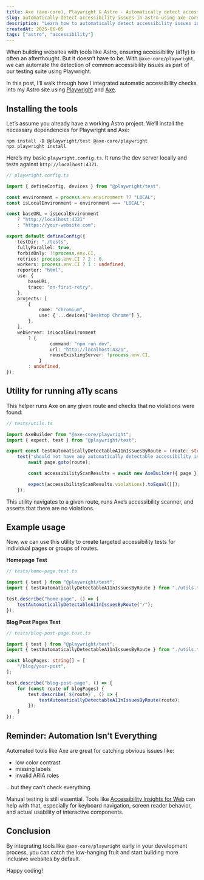 ```yaml
---
title: Axe (axe-core), Playwright & Astro - Automatically detect accessibility issues
slug: automatically-detect-accessibility-issues-in-astro-using-axe-core
description: "Learn how to automatically detect accessibility issues in your Astro site using Playwright and axe-core. Set up reusable tests that ensure your pages meet basic a11y standards before shipping."
createdAt: 2025-06-05
tags: ["astro", "accessibility"]
---
```


When building websites with tools like Astro, ensuring accessibility (a11y) is often an afterthought. But it doesn’t have to be. With `@axe-core/playwright`, we can automate the detection of common accessibility issues as part of our testing suite using Playwright.

In this post, I’ll walk through how I integrated automatic accessibility checks into my Astro site using [Playwright](https://playwright.dev) and [Axe](https://www.npmjs.com/package/@axe-core/playwright).

## Installing the tools

Let’s assume you already have a working Astro project. We’ll install the necessary dependencies for Playwright and Axe:

```shell
npm install -D @playwright/test @axe-core/playwright
npx playwright install
```

Here’s my basic `playwright.config.ts`. It runs the dev server locally and tests against `http://localhost:4321`.

```typescript
// playwright.config.ts

import { defineConfig, devices } from "@playwright/test";

const environment = process.env.environment ?? "LOCAL";
const isLocalEnvironment = environment === "LOCAL";

const baseURL = isLocalEnvironment
	? "http://localhost:4321"
	: "https://your-website.com";

export default defineConfig({
	testDir: "./tests",
	fullyParallel: true,
	forbidOnly: !!process.env.CI,
	retries: process.env.CI ? 2 : 0,
	workers: process.env.CI ? 1 : undefined,
	reporter: "html",
	use: {
		baseURL,
		trace: "on-first-retry",
	},
	projects: [
		{
			name: "chromium",
			use: { ...devices["Desktop Chrome"] },
		},
	],
	webServer: isLocalEnvironment
		? {
				command: "npm run dev",
				url: "http://localhost:4321",
				reuseExistingServer: !process.env.CI,
			}
		: undefined,
});
```

## Utility for running a11y scans

This helper runs Axe on any given route and checks that no violations were found:

```typescript
// tests/utils.ts

import AxeBuilder from "@axe-core/playwright";
import { expect, test } from "@playwright/test";

export const testAutomaticallyDetectableA11nIssuesByRoute = (route: string) =>
    test("should not have any automatically detectable accessibility issues", async ({ page }) => {
        await page.goto(route);

        const accessibilityScanResults = await new AxeBuilder({ page }).analyze();

        expect(accessibilityScanResults.violations).toEqual([]);
    });
```

This utility navigates to a given route, runs Axe’s accessibility scanner, and asserts that there are no violations.

## Example usage

Now, we can use this utility to create targeted accessibility tests for individual pages or groups of routes.

**Homepage Test**

```typescript
// tests/home-page.test.ts

import { test } from "@playwright/test";
import { testAutomaticallyDetectableA11nIssuesByRoute } from "./utils.ts";

test.describe("home-page", () => {
	testAutomaticallyDetectableA11nIssuesByRoute("/");
});
```

**Blog Post Pages Test**

```typescript
// tests/blog-post-page.test.ts

import { test } from "@playwright/test";
import { testAutomaticallyDetectableA11nIssuesByRoute } from "./utils.ts";

const blogPages: string[] = [
    "/blog/your-post",
];

test.describe("blog-post-page", () => {
    for (const route of blogPages) {
        test.describe(`${route}`, () => {
            testAutomaticallyDetectableA11nIssuesByRoute(route);
        });
    }
});
```

## Reminder: Automation Isn’t Everything


Automated tools like Axe are great for catching obvious issues like:

- low color contrast
- missing labels
- invalid ARIA roles

…but they can’t check everything.

Manual testing is still essential. Tools like [Accessibility Insights for Web](https://chromewebstore.google.com/detail/accessibility-insights-fo/pbjjkligggfmakdaogkfomddhfmpjeni) can help with that, especially for keyboard navigation, screen reader behavior, and actual usability of interactive components.

## Conclusion

By integrating tools like `@axe-core/playwright` early in your development process, you can catch the low-hanging fruit and start building more inclusive websites by default.

Happy coding!